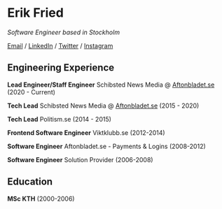 # Erik Fried
_Software Engineer based in Stockholm_

[Email](erikmfried+ghcv@gmail.com) / [LinkedIn](https://www.linkedin.com/in/erikmfried/) / [Twitter](https://twitter.com/kaptenbadass) / [Instagram](https://www.instagram.com/mestloparporr/)

## Engineering Experience

**Lead Engineer/Staff Engineer** Schibsted News Media @ [Aftonbladet.se](https://www.aftonbladet.se) (2020 - Current)

**Tech Lead** Schibsted News Media @ [Aftonbladet.se](https://www.aftonbladet.se) (2015 - 2020)

**Tech Lead** Politism.se (2014 - 2015)

**Frontend Software Engineer** Viktklubb.se (2012-2014)

**Software Engineer** Aftonbladet.se - Payments & Logins (2008-2012)

**Software Engineer** Solution Provider (2006-2008)

## Education
**MSc KTH** (2000-2006)

